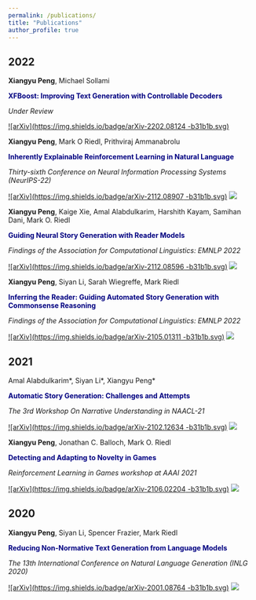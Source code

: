 ```yaml
---
permalink: /publications/
title: "Publications"
author_profile: true
---
```


## 2022

**Xiangyu Peng**, Michael Sollami

<span style="color:navy">**XFBoost: Improving Text Generation with Controllable Decoders**</span>

_Under Review_


[![arXiv](https://img.shields.io/badge/arXiv-2202.08124
-b31b1b.svg)](https://arxiv.org/abs/2202.08124)


**Xiangyu Peng**, Mark O Riedl, Prithviraj Ammanabrolu

<span style="color:navy">**Inherently Explainable Reinforcement Learning in Natural Language**</span>

_Thirty-sixth Conference on Neural Information Processing Systems (NeurIPS-22)_


[![arXiv](https://img.shields.io/badge/arXiv-2112.08907
-b31b1b.svg)](https://arxiv.org/abs/2112.08907)
[![](https://img.shields.io/badge/NeurIPS--22-Conference-blueviolet.svg)](https://nips.cc/Conferences/2022/ScheduleMultitrack?event=54848)


**Xiangyu Peng**, Kaige Xie, Amal Alabdulkarim, Harshith Kayam, Samihan Dani, Mark O. Riedl

<span style="color:navy">**Guiding Neural Story Generation with Reader Models**</span>

_Findings of the Association for Computational Linguistics: EMNLP 2022_


[![arXiv](https://img.shields.io/badge/arXiv-2112.08596
-b31b1b.svg)](https://arxiv.org/abs/2112.08596)
[![](https://img.shields.io/badge/EMNLP--22-Conference-blueviolet.svg)]()


**Xiangyu Peng**, Siyan Li, Sarah Wiegreffe, Mark Riedl

<span style="color:navy">**Inferring the Reader: Guiding Automated Story Generation with Commonsense Reasoning**</span>

_Findings of the Association for Computational Linguistics: EMNLP 2022_


[![arXiv](https://img.shields.io/badge/arXiv-2105.01311
-b31b1b.svg)](https://arxiv.org/abs/2105.01311)
[![](https://img.shields.io/badge/EMNLP--22-Conference-blueviolet.svg)]()


## 2021

Amal Alabdulkarim*, Siyan Li*, Xiangyu Peng*

<span style="color:navy">**Automatic Story Generation: Challenges and Attempts**</span>

_The 3rd Workshop On Narrative Understanding in NAACL-21_


[![arXiv](https://img.shields.io/badge/arXiv-2102.12634
-b31b1b.svg)](https://arxiv.org/abs/2102.12634)
[![](https://img.shields.io/badge/NAACL--21-Workshop-9cf.svg)]()

**Xiangyu Peng**, Jonathan C. Balloch, Mark O. Riedl

<span style="color:navy">**Detecting and Adapting to Novelty in Games**</span>

_Reinforcement Learning in Games workshop at AAAI 2021_


[![arXiv](https://img.shields.io/badge/arXiv-2106.02204
-b31b1b.svg)](https://arxiv.org/abs/2106.02204)
[![](https://img.shields.io/badge/AAAI--21-Workshop-9cf.svg)]()

## 2020

**Xiangyu Peng**, Siyan Li, Spencer Frazier, Mark Riedl

<span style="color:navy">**Reducing Non-Normative Text Generation from Language Models**</span>

_The 13th International Conference on Natural Language Generation (INLG 2020)_


[![arXiv](https://img.shields.io/badge/arXiv-2001.08764
-b31b1b.svg)](https://arxiv.org/abs/2001.08764)
[![](https://img.shields.io/badge/INLG--20-Conference-blueviolet.svg)]()
